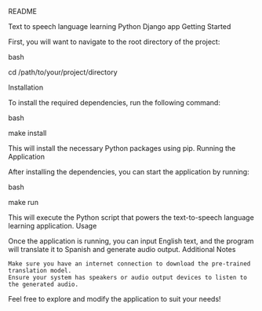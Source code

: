 README

Text to speech language learning Python Django app
Getting Started

First, you will want to navigate to the root directory of the project:

bash

cd /path/to/your/project/directory

Installation

To install the required dependencies, run the following command:

bash

make install

This will install the necessary Python packages using pip.
Running the Application

After installing the dependencies, you can start the application by running:

bash

make run

This will execute the Python script that powers the text-to-speech language learning application.
Usage

Once the application is running, you can input English text, and the program will translate it to Spanish and generate audio output.
Additional Notes

    Make sure you have an internet connection to download the pre-trained translation model.
    Ensure your system has speakers or audio output devices to listen to the generated audio.

Feel free to explore and modify the application to suit your needs!
